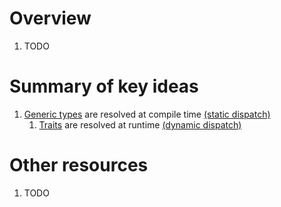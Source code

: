 # Overview
1. TODO

# Summary of key ideas
1. [Generic types](TODO) are resolved at compile time [(static dispatch)](TODO)
    1. [Traits](./traits.md) are resolved at runtime [(dynamic dispatch)](TODO)

# Other resources
1. TODO